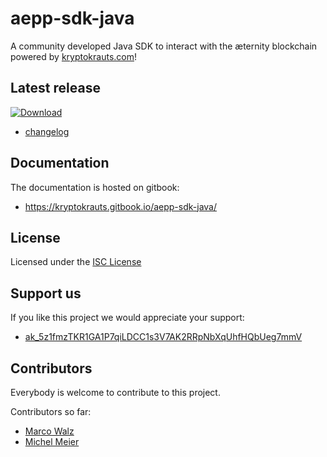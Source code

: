 # aepp-sdk-java
A community developed Java SDK to interact with the æternity blockchain powered by [kryptokrauts.com](https://kryptokrauts.com)!

## Latest release
 [ ![Download](https://api.bintray.com/packages/kryptokrauts/maven/aepp-sdk-java/images/download.svg) ](https://bintray.com/kryptokrauts/maven/aepp-sdk-java/_latestVersion)
 - [changelog](docs/changelog.md)

## Documentation
The documentation is hosted on gitbook:
- https://kryptokrauts.gitbook.io/aepp-sdk-java/

## License

Licensed under the [ISC License](LICENSE)

## Support us

If you like this project we would appreciate your support:

- [ak_5z1fmzTKR1GA1P7qiLDCC1s3V7AK2RRpNbXqUhfHQbUeg7mmV](https://explorer.aepps.com/#/account/ak_5z1fmzTKR1GA1P7qiLDCC1s3V7AK2RRpNbXqUhfHQbUeg7mmV)

## Contributors

Everybody is welcome to contribute to this project.

Contributors so far:
- [Marco Walz](https://github.com/marc0olo)
- [Michel Meier](https://github.com/mitch-lbw)